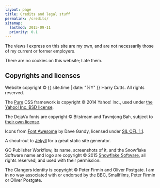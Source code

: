 ```yaml
---
layout: page
title: Credits and legal stuff
permalink: /credits/
sitemap:
  lastmod: 2015-09-11
  priority: 0.1
---
```


The views I express on this site are my own, and are not necessarily those of my current or former employers.

There are no cookies on this website; I ate them.

Copyrights and licenses
-----------------------

Website copyright &copy; {{ site.time | date: "%Y" }} Harry Cutts. All rights reserved.

The [Pure][] CSS framework is copyright &copy; 2014 Yahoo! Inc., used under [the Yahoo! Inc. BSD license][pure-license].

The DejaVu fonts are copyright &copy; Bitstream and Tavmjong Bah, subject to [their own license][dejavu-license].

Icons from [Font Awesome][] by Dave Gandy, licensed under [SIL OFL 1.1](http://scripts.sil.org/OFL).

A shout-out to [Jekyll][] for a great static site generator.

GO Publisher Workflow, its name, screenshots of it, and the Snowflake Software name and logo are copyright &copy; 2015 [Snowflake Software][], all rights reserved, and used with their permission.

The Clangers identity is copyright &copy; Peter Firmin and Oliver Postgate. I am in no way associated with or endorsed by the BBC, Smallfilms, Peter Firmin or Oliver Postgate.

[Pure]: http://purecss.io/
[pure-license]: /bower_components/pure/LICENSE.md
[dejavu-license]: /fonts/DejaVu-license.txt
[Font Awesome]: http://fontawesome.io/
[Jekyll]: http://jekyllrb.com/
[Snowflake Software]: http://www.snowflakesoftware.com/
